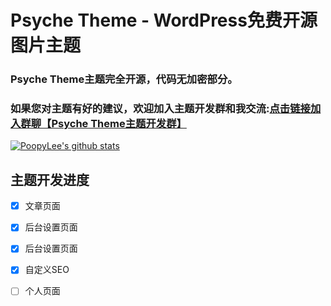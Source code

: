 # Psyche Theme - WordPress免费开源图片主题
### Psyche Theme主题完全开源，代码无加密部分。
### 如果您对主题有好的建议，欢迎加入主题开发群和我交流:<a href="https://jq.qq.com/?_wv=1027&k=M3dEpeiX">点击链接加入群聊【Psyche Theme主题开发群】</a>
[![PoopyLee's github stats](https://github-readme-stats.vercel.app/api?username=PoopyLee)](https://github.com/anuraghazra/github-readme-stats)

## 主题开发进度
- [x] 文章页面
- [x] 后台设置页面
- [x] 后台设置页面
- [x] 自定义SEO
- [ ] 个人页面

